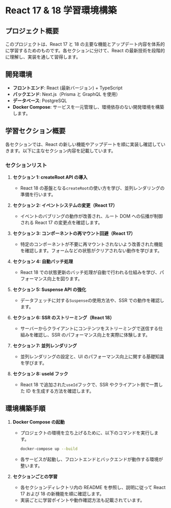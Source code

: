 # React 17 & 18 学習環境構築

## プロジェクト概要

このプロジェクトは、React 17 と 18 の主要な機能とアップデート内容を体系的に学習するためのものです。各セクションに分けて、React の最新技術を段階的に理解し、実装を通して習得します。

## 開発環境

- **フロントエンド**: React (最新バージョン) + TypeScript
- **バックエンド**: Next.js（Prisma と GraphQL を使用）
- **データベース**: PostgreSQL
- **Docker Compose**: サービスを一元管理し、環境依存のない開発環境を構築します。

## 学習セクション概要

各セクションでは、React の新しい機能やアップデートを順に実装し確認していきます。以下に主なセクション内容を記載しています。

### セクションリスト

1. **セクション 1: createRoot API の導入**

   - React 18 の基盤となる`createRoot`の使い方を学び、並列レンダリングの準備を行います。

2. **セクション 2: イベントシステムの変更（React 17）**

   - イベントのバブリングの動作が改善され、ルート DOM への伝播が制御される React 17 の変更点を確認します。

3. **セクション 3: コンポーネントの再マウント回避（React 17）**

   - 特定のコンポーネントが不要に再マウントされないよう改善された機能を確認します。フォームなどの状態がクリアされない動作を学びます。

4. **セクション 4: 自動バッチ処理**

   - React 18 での状態更新のバッチ処理が自動で行われる仕組みを学び、パフォーマンス向上を図ります。

5. **セクション 5: Suspense API の強化**

   - データフェッチに対する`Suspense`の使用方法や、SSR での動作を確認します。

6. **セクション 6: SSR のストリーミング（React 18）**

   - サーバーからクライアントにコンテンツをストリーミングで送信する仕組みを確認し、SSR のパフォーマンス向上を実際に体験します。

7. **セクション 7: 並列レンダリング**

   - 並列レンダリングの設定と、UI のパフォーマンス向上に関する基礎知識を学びます。

8. **セクション 8: useId フック**

   - React 18 で追加された`useId`フックで、SSR やクライアント側で一貫した ID を生成する方法を確認します。

## 環境構築手順

1. **Docker Compose の起動**

   - プロジェクトの環境を立ち上げるために、以下のコマンドを実行します。
     ```bash
     docker-compose up --build
     ```
   - 各サービスが起動し、フロントエンドとバックエンドが動作する環境が整います。

2. **セクションごとの学習**
   - 各セクションディレクトリ内の README を参照し、説明に従って React 17 および 18 の新機能を順に確認します。
   - 実装ごとに学習ポイントや動作確認方法も記載されています。
